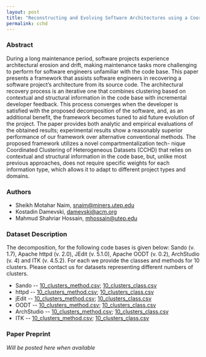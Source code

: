 ```yaml
---
layout: post
title: "Reconstructing and Evolving Software Architectures using a Coordinated Clustering Framework"
permalink: cchd 
---
```


### Abstract

During a long maintenance period, software projects experience architectural erosion and drift, making maintenance tasks more challenging to perform for software engineers unfamiliar with the code base. This paper presents a framework that assists software engineers in recovering a software project’s architecture from its source code. The architectural recovery process is an iterative one that combines clustering based on contextual and structural information in the code base with incremental developer feedback. This process converges when the developer is satisfied with the proposed decomposition of the software, and, as an additional benefit, the framework becomes tuned to aid future evolution of the project. The paper provides both analytic and empirical evaluations of the obtained results; experimental results show a reasonably superior performance of our framework over alternative conventional methods. The proposed framework utilizes a novel compartmentalization tech- nique Coordinated Clustering of Heterogeneous Datasets (CCHD) that relies on contextual and structural information in the code base, but, unlike most previous approaches, does not require specific weights for each information type, which allows it to adapt to different project types and domains.

### Authors

- Sheikh Motahar Naim, <snaim@miners.utep.edu>
- Kostadin Damevski, <damevski@acm.org>
- Mahmud Shahriar Hossain, <mhossain@utep.edu>

### Dataset Description

The decomposition, for the following code bases is given below: Sando (v. 1.7), Apache httpd (v. 2.0), JEdit (v. 5.1.0), Apache OODT (v. 0.2), ArchStudio (v. 4) and ITK (v. 4.5.2). For each we provide the classes and methods for 10 clusters. Please contact us for datasets representing different numbers of clusters.

- Sando -- [10_clusters_method.csv][sando_m]; [10_clusters_class.csv][sando_c]
- httpd -- [10_clusters_method.csv][httpd_m]; [10_clusters_class.csv][httpd_c]
- jEdit -- [10_clusters_method.csv][jedit_m]; [10_clusters_class.csv][jedit_c]
- OODT -- [10_clusters_method.csv][oodt_m]; [10_clusters_class.csv][oodt_c]
- ArchStudio -- [10_clusters_method.csv][archstudio_m]; [10_clusters_class.csv][archstudio_c]
- ITK -- [10_clusters_method.csv][itk_m]; [10_clusters_class.csv][itk_c]

### Paper Preprint

*Will be posted here when available*

[sando_m]: /datasets/cchd/output_sando/10_clusters_method.csv
[sando_c]: /datasets/cchd/output_sando/10_clusters_class.csv
[httpd_m]: /datasets/cchd/output_apache/10_clusters_method.csv
[httpd_c]: /datasets/cchd/output_apache/10_clusters_class.csv
[jedit_m]: /datasets/cchd/output_jedit/10_clusters_method.csv
[jedit_c]: /datasets/cchd/output_jedit/10_clusters_class.csv
[oodt_m]: /datasets/cchd/output_oodt/10_clusters_method.csv
[oodt_c]: /datasets/cchd/output_oodt/10_clusters_class.csv
[archstudio_m]: /datasets/cchd/output_archstudio/10_clusters_method.csv
[archstudio_c]: /datasets/cchd/output_archstudio/10_clusters_class.csv
[itk_m]: /datasets/cchd/output_itk/10_clusters_method.csv
[itk_c]: /datasets/cchd/output_itk/10_clusters_class.csv
